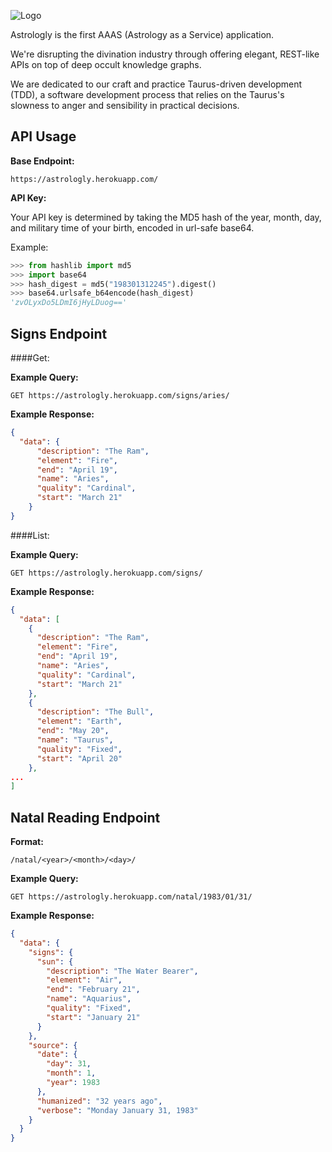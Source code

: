 ![Logo](https://raw.githubusercontent.com/jimmytheleaf/astrologly/master/img/Astrologly.png)


Astrologly is the first AAAS (Astrology as a Service) application.

We're disrupting the divination industry through offering elegant, REST-like APIs on top of deep occult knowledge graphs.

We are dedicated to our craft and practice Taurus-driven development (TDD), a software development process that relies on the Taurus's slowness to anger and sensibility in practical decisions.


## API Usage

**Base Endpoint:**

```http
https://astrologly.herokuapp.com/
```

**API Key:**

Your API key is determined by taking the MD5 hash of the year, month, day, and military time of your birth, encoded in url-safe base64.

Example:

```python
>>> from hashlib import md5
>>> import base64
>>> hash_digest = md5("198301312245").digest()
>>> base64.urlsafe_b64encode(hash_digest)
'zvOLyxDo5LDmI6jHyLDuog=='
```


## Signs Endpoint

####Get:

**Example Query:**

```http
GET https://astrologly.herokuapp.com/signs/aries/
```

**Example Response:**

```json
{
  "data": {
      "description": "The Ram", 
      "element": "Fire", 
      "end": "April 19", 
      "name": "Aries", 
      "quality": "Cardinal", 
      "start": "March 21"
    }
}
```

####List:

**Example Query:**

```http
GET https://astrologly.herokuapp.com/signs/
```

**Example Response:**

```json
{
  "data": [
    {
      "description": "The Ram", 
      "element": "Fire", 
      "end": "April 19", 
      "name": "Aries", 
      "quality": "Cardinal", 
      "start": "March 21"
    }, 
    {
      "description": "The Bull", 
      "element": "Earth", 
      "end": "May 20", 
      "name": "Taurus", 
      "quality": "Fixed", 
      "start": "April 20"
    },
...
]
```


## Natal Reading  Endpoint

**Format:**

```http
/natal/<year>/<month>/<day>/
```

**Example Query:**

```http
GET https://astrologly.herokuapp.com/natal/1983/01/31/
```

**Example Response:**

```json
{
  "data": {
    "signs": {
      "sun": {
        "description": "The Water Bearer", 
        "element": "Air", 
        "end": "February 21", 
        "name": "Aquarius", 
        "quality": "Fixed", 
        "start": "January 21"
      }
    }, 
    "source": {
      "date": {
        "day": 31, 
        "month": 1, 
        "year": 1983
      }, 
      "humanized": "32 years ago", 
      "verbose": "Monday January 31, 1983"
    }
  }
}
```